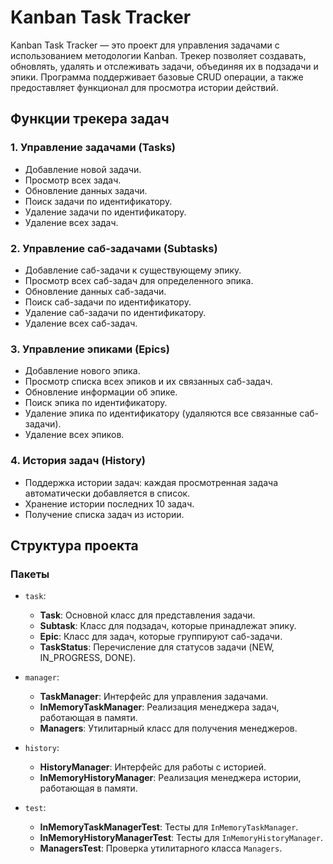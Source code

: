 # Kanban Task Tracker
Kanban Task Tracker — это проект для управления задачами с использованием методологии Kanban. Трекер позволяет создавать, обновлять, удалять и отслеживать задачи, объединяя их в подзадачи и эпики. Программа поддерживает базовые CRUD операции, а также предоставляет функционал для просмотра истории действий.

## Функции трекера задач

### 1. Управление задачами (Tasks)
- Добавление новой задачи.
- Просмотр всех задач.
- Обновление данных задачи.
- Поиск задачи по идентификатору.
- Удаление задачи по идентификатору.
- Удаление всех задач.

### 2. Управление саб-задачами (Subtasks)
- Добавление саб-задачи к существующему эпику.
- Просмотр всех саб-задач для определенного эпика.
- Обновление данных саб-задачи.
- Поиск саб-задачи по идентификатору.
- Удаление саб-задачи по идентификатору.
- Удаление всех саб-задач.

### 3. Управление эпиками (Epics)
- Добавление нового эпика.
- Просмотр списка всех эпиков и их связанных саб-задач.
- Обновление информации об эпике.
- Поиск эпика по идентификатору.
- Удаление эпика по идентификатору (удаляются все связанные саб-задачи).
- Удаление всех эпиков.

### 4. История задач (History)
- Поддержка истории задач: каждая просмотренная задача автоматически добавляется в список.
- Хранение истории последних 10 задач.
- Получение списка задач из истории.

## Структура проекта

### Пакеты
- `task`:
   - **Task**: Основной класс для представления задачи.
   - **Subtask**: Класс для подзадач, которые принадлежат эпику.
   - **Epic**: Класс для задач, которые группируют саб-задачи.
   - **TaskStatus**: Перечисление для статусов задачи (NEW, IN_PROGRESS, DONE).

- `manager`:
   - **TaskManager**: Интерфейс для управления задачами.
   - **InMemoryTaskManager**: Реализация менеджера задач, работающая в памяти.
   - **Managers**: Утилитарный класс для получения менеджеров.

- `history`:
   - **HistoryManager**: Интерфейс для работы с историей.
   - **InMemoryHistoryManager**: Реализация менеджера истории, работающая в памяти.

- `test`:
   - **InMemoryTaskManagerTest**: Тесты для `InMemoryTaskManager`.
   - **InMemoryHistoryManagerTest**: Тесты для `InMemoryHistoryManager`.
   - **ManagersTest**: Проверка утилитарного класса `Managers`.
